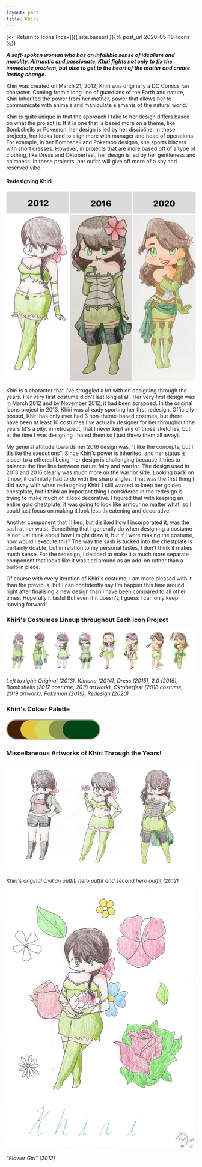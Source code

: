 ```yaml
---
layout: post
title: Khiri
---
```



[<< Return to Icons Index]({{ site.baseurl }}{% post_url 2020-05-18-Icons %})

**_A soft-spoken woman who has an infallible sense of idealism and morality. Altruistic and passionate, Khiri fights not only to fix the immediate problem, but also to get to the heart of the matter and create lasting change._**

Khiri was created on March 21, 2012, Khiri was originally a DC Comics fan character. Coming from a long line of guardians of the Earth and nature, Khiri inherited the power from her mother, power that allows her to communicate with animals and manipulate elements of the natural world. 

Khiri is quite unique in that the approach I take to her design differs based on what the project is. If it is one that is based more on a theme, like Bombshells or Pokemon, her design is led by her discipline. In these projects, her looks tend to align more with manager and head of operations. For example, in her Bombshell and Pokemon designs, she sports blazers with short dresses. However, in projects that are more based off of a type of clothing, like Dress and Oktoberfest, her design is led by her gentleness and calmness. In these projects, her oufits will give off more of a shy and reserved vibe. 


#### Redesigning Khiri

![Khiri Redesign Comparison](/assets/artwork/IconProjects/IconIntros/Khiri/Redesign_Comparison_Khiri.jpg)

Khiri is a character that I've struggled a lot with on designing through the years. Her very first costume didn't last long at all. Her very first design was in March 2012 and by November 2012, it had been scrapped. In the original Icons project in 2013, Khiri was already sporting her first redesign. Officially posted, Khiri has only ever had 3 non-theme-based costmes, but there have been at least 10 costumes I've actually designer for her throughout the years (it's a pity, in retrospect, that I never kept any of those sketches, but at the time I was designing I hated them so I just threw them all away). 

My general attitude towards her 2016 design was: "I like the concepts, but I dislike the executions". Since Khiri's power is inherited, and her status is closer to a ethereal being, her design is challenging because it tries to balance the fine line between nature fairy and warrior. The design used in 2013 and 2016 clearly was much more on the warrior side. Looking back on it now, it definitely had to do with the sharp angles. That was the first thing I did away with when redesigning Khiri. I still wanted to keep her golden chestplate, but I think an important thing I considered in the redesign is trying to make much of it look decorative. I figured that with keeping an entire gold chestplate, it was going to look like armour no matter what, so I could just focus on making it look less threatening and decorative. 

Another component that I liked, but disliked how I incorporated it, was the sash at her waist. Something that I generally do when designing a costume is not just think about how I might draw it, but if I were making the costume, how would I execute this? The way the sash is tucked into the chestplate is certainly doable, but in relation to my personal tastes, I don't think it makes much sense. For the redesign, I decided to make it a much more separate component that looks like it was tied around as an add-on rather than a built-in piece.

Of course with every iteration of Khiri's costume, I am more pleased with it than the previous, but I can confidently say I'm happier this time around right after finalising a new design than I have been compared to all other times. Hopefully it lasts! But even if it doesn't, I guess I can only keep moving forward! 


### Khiri's Costumes Lineup throughout Each Icon Project

![Khiri Lineup](/assets/artwork/IconProjects/IconIntros/Khiri/Khiri_CostumeLineup.jpg) 

_Left to right: Original (2013), Kimono (2014), Dress (2015), 2.0 (2016), Bombshells (2017 costume, 2018 artwork), Oktoberfest (2018 costume, 2019 artwork), Pokemon (2019), Redesign (2020)_


### Khiri's Colour Palette

![Khiri Colour Palette](/assets/artwork/IconProjects/IconIntros/Khiri/Khiri_ColourPalette.jpg) 


### Miscellaneous Artworks of Khiri Through the Years! 

![Khiri Misc Art 1](/assets/artwork/IconProjects/IconIntros/Khiri/Khiri_MiscArt1.jpg)

_Khiri's original civilian outfit, hero outfit and second hero outfit (2012)_


![Khiri Misc Art 2](/assets/artwork/IconProjects/IconIntros/Khiri/Khiri_MiscArt2.jpg)

_"Flower Girl" (2012)_